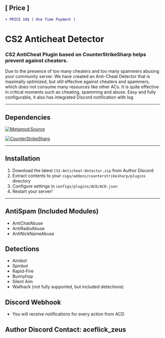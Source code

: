 ## [ Price ]
```diff
+ PRICE 10$ ( One Time Payment )
```

# CS2 Anticheat Detector

### CS2 AntiCheat Plugin based on CounterStrikeSharp helps prevent against cheaters.


Due to the presence of too many cheaters and too many spammers abusing your community server. We have created an Anti-Cheat Detector that is maximally optimized, but still effective against cheaters and spammers, which does not consume many resources like other ACs. It is quite effective in critical moments such as cheating, spamming and abuse. Easy and fully configurable, it also has integrated Discord notification with log

---

## Dependencies
[![Metamod:Source](https://img.shields.io/badge/Metamod:Source-2d2d2d?logo=sourceengine)](https://www.sourcemm.net)

[![CounterStrikeSharp](https://img.shields.io/badge/CounterStrikeSharp-83358F)](https://github.com/roflmuffin/CounterStrikeSharp)


---

## Installation

1. Download the latest `CS2-Anticheat-Detector.zip` from Author Discord
2. Extract contents to your `csgo/addons/counterstrikesharp/plugins` directory
3. Configure settings in `configs/plugins/ACD/ACD.json`
4. Restart your server!

---

## AntiSpam (Included Modules)

- AntiChatAbuse
- AntiRadioAbuse
- AntiNickNameAbuse


## Detections

-  Aimbot
-  Spinbot
-  Rapid-Fire
-  Bunnyhop
-  Silent Aim
-  Wallhack (not fully supported, but included detections)

## Discord Webhook
- You will receive notifications for every action from ACD

## Author Discord Contact: aceflick_zeus

